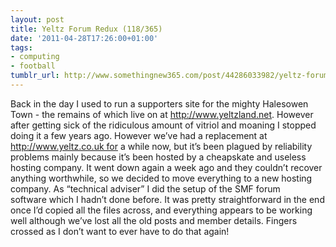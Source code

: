 ```yaml
---
layout: post
title: Yeltz Forum Redux (118/365)
date: '2011-04-28T17:26:00+01:00'
tags:
- computing
- football
tumblr_url: http://www.somethingnew365.com/post/44286033982/yeltz-forum-redux-118365
---
```

Back in the day I used to run a supporters site for the mighty Halesowen Town - the remains of which live on at http://www.yeltzland.net. However after getting sick of the ridiculous amount of vitriol and moaning I stopped doing it a few years ago.
However we’ve had a replacement at http://www.yeltz.co.uk for a while now, but it’s been plagued by reliability problems mainly because it’s been hosted by a cheapskate and useless hosting company.
It went down again a week ago and they couldn’t recover anything worthwhile, so we decided to move everything to a new hosting company. As “technical adviser” I did the setup of the SMF forum software which I hadn’t done before. It was pretty straightforward in the end once I’d copied all the files across, and everything appears to be working well although we’ve lost all the old posts and member details.
Fingers crossed as I don’t want to ever have to do that again!
